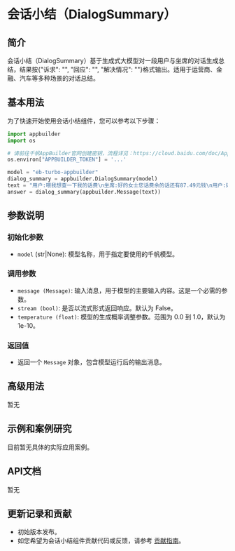 # 会话小结（DialogSummary）

## 简介
会话小结（DialogSummary）基于生成式大模型对一段用户与坐席的对话生成总结，结果按{"诉求": "", "回应": "", "解决情况": ""}格式输出。适用于运营商、金融、汽车等多种场景的对话总结。

## 基本用法

为了快速开始使用会话小结组件，您可以参考以下步骤：

```python
import appbuilder
import os

# 请前往千帆AppBuilder官网创建密钥，流程详见：https://cloud.baidu.com/doc/AppBuilder/s/Olq6grrt6#1%E3%80%81%E5%88%9B%E5%BB%BA%E5%AF%86%E9%92%A5
os.environ["APPBUILDER_TOKEN"] = '...'

model = "eb-turbo-appbuilder"
dialog_summary = appbuilder.DialogSummary(model)
text = "用户:喂我想查一下我的话费\n坐席:好的女士您话费余的话还有87.49元钱\n用户:好的知道了谢谢\n坐席:嗯不客气祝您生活愉快再见"
answer = dialog_summary(appbuilder.Message(text))
```

## 参数说明

### 初始化参数
- `model` (str|None): 模型名称，用于指定要使用的千帆模型。

### 调用参数
- `message (Message)`: 输入消息，用于模型的主要输入内容。这是一个必需的参数。
- `stream (bool)`: 是否以流式形式返回响应。默认为 False。
- `temperature (float)`: 模型的生成概率调整参数。范围为 0.0 到 1.0，默认为 1e-10。

### 返回值
- 返回一个 `Message` 对象，包含模型运行后的输出消息。

## 高级用法

暂无

## 示例和案例研究

目前暂无具体的实际应用案例。

## API文档

暂无

## 更新记录和贡献

- 初始版本发布。
- 如您希望为会话小结组件贡献代码或反馈，请参考 [贡献指南](#)。
